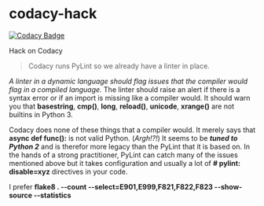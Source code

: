 # codacy-hack

[![Codacy Badge](https://api.codacy.com/project/badge/Grade/bf79e02cbac845378498a6446bd88b9a)](https://app.codacy.com/app/cclauss/codacy-hack?utm_source=github.com&utm_medium=referral&utm_content=cclauss/codacy-hack&utm_campaign=Badge_Grade_Settings)

Hack on Codacy

> Codacy runs PyLint so we already have a linter in place.

_A linter in a dynamic language should flag issues that the compiler would flag in a compiled language._  The linter should raise an alert if there is a syntax error or if an import is missing like a compiler would.  It should warn you that __basestring__, __cmp()__, __long__, __reload()__, __unicode__, __xrange()__ are not builtins in Python 3.

Codacy does none of these things that a compiler would.  It merely says that __async def func():__ is not valid Python.  (_Argh!?!_)  It seems to be ___tuned to Python 2___ and is therefor more legacy than the PyLint that it is based on.  In the hands of a strong practitioner, PyLint can catch many of the issues mentioned above but it takes configuration and usually a lot of __# pylint: disable=xyz__ directives in your code.

I prefer __flake8 . --count --select=E901,E999,F821,F822,F823 --show-source --statistics__
